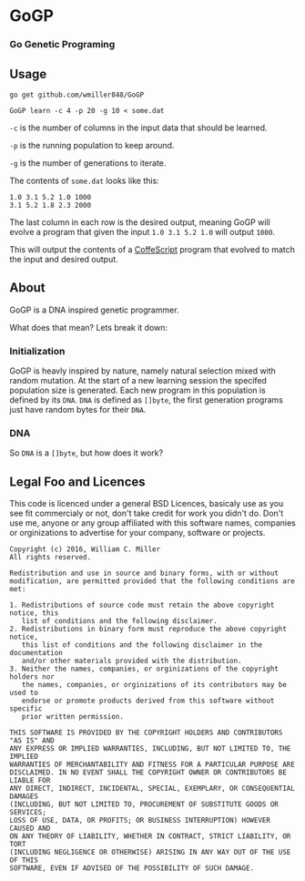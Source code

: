 # GoGP #
### Go Genetic Programing ###

## Usage ##

`go get github.com/wmiller848/GoGP`

`GoGP learn -c 4 -p 20 -g 10 < some.dat`

`-c` is the number of columns in the input data
that should be learned.

`-p` is the running population to keep around.

`-g` is the number of generations to iterate.


The contents of `some.dat` looks like this:

```
1.0 3.1 5.2 1.0 1000
3.1 5.2 1.8 2.3 2000
```

The last column in each row is the desired output, meaning
GoGP will evolve a program that given the input `1.0 3.1 5.2 1.0`
will output `1000`.

This will output the contents of a [CoffeScript](https://github.com/jashkenas/coffeescript) program that evolved to match the input and desired output.

## About ##

GoGP is a DNA inspired genetic programmer.

What does that mean? Lets break it down:

### Initialization ###

GoGP is heavly inspired by nature, namely natural
selection mixed with random mutation. At the start
of a new learning session the specifed population
size is generated. Each new program in this population
is defined by its `DNA`. `DNA` is defined as `[]byte`,
the first generation programs just have random bytes
for their `DNA`.

### DNA ###

So `DNA` is a `[]byte`, but how does it work?

## Legal Foo and Licences ##

This code is licenced under a general BSD Licences, basicaly use
as you see fit commercialy or not, don't take credit for work you
didn't do. Don't use me, anyone or any group affiliated with this
software names, companies or orginizations to advertise for your
company, software or projects.

```
Copyright (c) 2016, William C. Miller
All rights reserved.

Redistribution and use in source and binary forms, with or without
modification, are permitted provided that the following conditions are met:

1. Redistributions of source code must retain the above copyright notice, this
   list of conditions and the following disclaimer.
2. Redistributions in binary form must reproduce the above copyright notice,
   this list of conditions and the following disclaimer in the documentation
   and/or other materials provided with the distribution.
3. Neither the names, companies, or orginizations of the copyright holders nor
   the names, companies, or orginizations of its contributors may be used to
   endorse or promote products derived from this software without specific
   prior written permission.

THIS SOFTWARE IS PROVIDED BY THE COPYRIGHT HOLDERS AND CONTRIBUTORS "AS IS" AND
ANY EXPRESS OR IMPLIED WARRANTIES, INCLUDING, BUT NOT LIMITED TO, THE IMPLIED
WARRANTIES OF MERCHANTABILITY AND FITNESS FOR A PARTICULAR PURPOSE ARE
DISCLAIMED. IN NO EVENT SHALL THE COPYRIGHT OWNER OR CONTRIBUTORS BE LIABLE FOR
ANY DIRECT, INDIRECT, INCIDENTAL, SPECIAL, EXEMPLARY, OR CONSEQUENTIAL DAMAGES
(INCLUDING, BUT NOT LIMITED TO, PROCUREMENT OF SUBSTITUTE GOODS OR SERVICES;
LOSS OF USE, DATA, OR PROFITS; OR BUSINESS INTERRUPTION) HOWEVER CAUSED AND
ON ANY THEORY OF LIABILITY, WHETHER IN CONTRACT, STRICT LIABILITY, OR TORT
(INCLUDING NEGLIGENCE OR OTHERWISE) ARISING IN ANY WAY OUT OF THE USE OF THIS
SOFTWARE, EVEN IF ADVISED OF THE POSSIBILITY OF SUCH DAMAGE.
```
